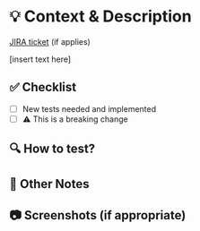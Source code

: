 # :bulb: Context & Description

[JIRA ticket](url) (if applies)

<!--- Why is this change required? What problem does it solve? -->
<!--- If this PR is a bug-fix, please provide the steps to reproduce and if possible a minimal demo of the problem (only for bugs-fix) -->
<!--- Summarize the changes that have been made to the code -->

[insert text here]

## :white_check_mark: Checklist

- [ ] New tests needed and implemented
- [ ] :warning: This is a breaking change

## :mag: How to test?

<!--- Describe the prerequisites and the steps to test  -->

## :memo: Other Notes

<!--- Add any additional information that would be useful to the code reviewer or QA tester -->

## :camera: Screenshots (if appropriate)

<!--- Please delete options that are not relevant -->
